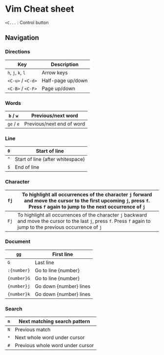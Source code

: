 # Vim Cheat sheet 
`<C...` : Control button
## Navigation
### Directions

| Key                | Description       |
| ------------------ | ----------------- |
| `h`, `j`, `k`, `l` | Arrow keys        |
| `<C-u>` / `<C-d>`  | Half-page up/down |
| `<C-B>` / `<C-F>`  | Page up/down      |
### Words
| `b` / `w`  | Previous/next word        |
| ---------- | ------------------------- |
| `ge` / `e` | Previous/next end of word |

### Line
| `0` | Start of line                    |
| --- | -------------------------------- |
| `^` | Start of line (after whitespace) |
| `$` | End of line                      |
### Character
| `fj` | To highlight all occurrences of the character `j` forward and move the cursor to the first upcoming `j`, press `f`. Press `f` again to jump to the next occurrence of `j` |
| ---- | ------------------------------------------------------------------------------------------------------------------------------------------------------------------------- |
| `Fj` | To highlight all occurrences of the character `j` backward and move the cursor to the last `j`, press `f`. Press `f` again to jump to the previous occurrence of `j`      |
### Document
| `gg`        | First line             |
| ----------- | ---------------------- |
| `G`         | Last line              |
| `:{number}` | Go to line {number}    |
| `{number}G` | Go to line {number}    |
| `{number}j` | Go down {number} lines |
| `{number}k` | Go down {number} lines |
### Search

| `n` | Next matching search pattern     |
| --- | -------------------------------- |
| `N` | Previous match                   |
| `*` | Next whole word under cursor     |
| `#` | Previous whole word under cursor |
